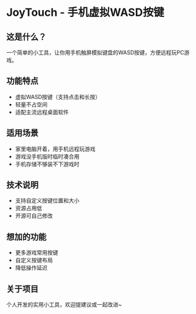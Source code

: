 # JoyTouch - 手机虚拟WASD按键

## 这是什么？
一个简单的小工具，让你用手机触屏模拟键盘的WASD按键，方便远程玩PC游戏。

## 功能特点
- 虚拟WASD按键（支持点击和长按）
- 轻量不占空间
- 适配主流远程桌面软件

## 适用场景
- 家里电脑开着，用手机远程玩游戏
- 游戏没手机版时临时凑合用
- 手机存储不够装不下游戏时

## 技术说明
- 支持自定义按键位置和大小
- 资源占用低
- 开源可自己修改

## 想加的功能
- 更多游戏常用按键
- 自定义按键布局
- 降低操作延迟

## 关于项目
个人开发的实用小工具，欢迎提建议或一起改进~
